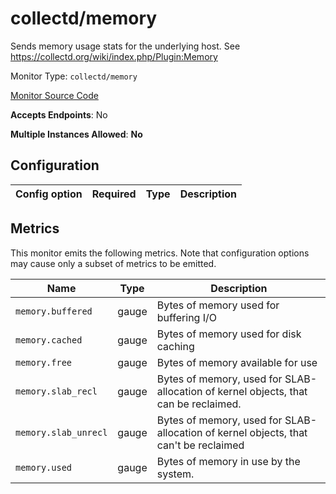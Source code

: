 <!--- GENERATED BY gomplate from scripts/docs/monitor-page.md.tmpl --->

# collectd/memory

 Sends memory usage stats for the underlying host.
See https://collectd.org/wiki/index.php/Plugin:Memory


Monitor Type: `collectd/memory`

[Monitor Source Code](https://github.com/signalfx/signalfx-agent/tree/master/internal/monitors/collectd/memory)

**Accepts Endpoints**: No

**Multiple Instances Allowed**: **No**

## Configuration

| Config option | Required | Type | Description |
| --- | --- | --- | --- |




## Metrics

This monitor emits the following metrics.  Note that configuration options may
cause only a subset of metrics to be emitted.

| Name | Type | Description |
| ---  | ---  | ---         |
| `memory.buffered` | gauge | Bytes of memory used for buffering I/O |
| `memory.cached` | gauge | Bytes of memory used for disk caching |
| `memory.free` | gauge | Bytes of memory available for use |
| `memory.slab_recl` | gauge | Bytes of memory, used for SLAB-allocation of kernel objects, that can be reclaimed. |
| `memory.slab_unrecl` | gauge | Bytes of memory, used for SLAB-allocation of kernel objects, that can't be reclaimed |
| `memory.used` | gauge | Bytes of memory in use by the system. |



